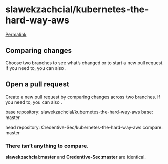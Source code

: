 # slawekzachcial/kubernetes-the-hard-way-aws

[Permalink](https://github.com/slawekzachcial/kubernetes-the-hard-way-aws/compare/slawekzachcial:8d7196e...Credentive-Sec:8d7196e)

## Comparing changes

 Choose two branches to see what’s changed or to start a new pull request. If you need to, you can also .

## Open a pull request

 Create a new pull request by comparing changes across two branches. If you need to, you can also .

 base repository: slawekzachcial/kubernetes-the-hard-way-aws base: master

 head repository: Credentive-Sec/kubernetes-the-hard-way-aws compare: master

### There isn’t anything to compare.

 **slawekzachcial:master** and **Credentive-Sec:master** are identical.

